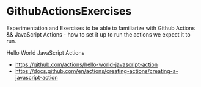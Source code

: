 # GithubActionsExercises

Experimentation and Exercises to be able to familiarize with Github Actions && JavaScript Actions - how to set it up to run the actions we expect it to run. 

Hello World JavaScript Actions
- https://github.com/actions/hello-world-javascript-action 
- https://docs.github.com/en/actions/creating-actions/creating-a-javascript-action


